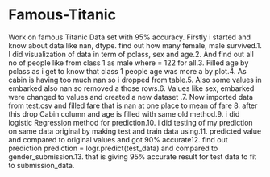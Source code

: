 # Famous-Titanic
Work on famous Titanic Data set with 95% accuracy.
Firstly i started and know about data like nan, dtype. find out how many female, male survived.1. I did visualization of data in term of pclass, sex and age.2. And find out all no of people like from class 1 as male where = 122 for all.3. Filled age by pclass as i get to know that class 1 people age was more a by plot.4.  As cabin is having too much nan so i dropped from table.5. Also some values in embarked also nan so removed a those rows.6. Values like sex, embarked were changed to values and created a new dataset .7. Now imported data from test.csv and filled fare that is nan at one place to mean of fare 8. after this drop Cabin column and age is filled with same old method.9. i did logistic Regression method for prediction.10. i did testing of my prediction on same data original by making test and train data using.11. predicted  value and compared to original values and got 90% accurate12. find out prediction prediction = logr.predict(test_data) and compared to gender_submission.13. that is giving 95% accurate result for test data to fit to submission_data. 
